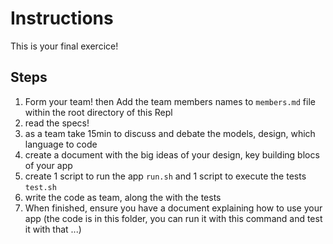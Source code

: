 # Instructions

This is your final exercice!

## Steps

1. Form your team! then Add the team members names to `members.md` file within the root directory of this Repl
2. read the specs!
3. as a team take 15min to discuss and debate the models, design, which language to code
4. create a document with the big ideas of your design, key building blocs of your app
5. create 1 script to run the app `run.sh` and 1 script to execute the tests `test.sh`
6. write the code as team, along the with the tests
7. When finished, ensure you have a document explaining how to use your app (the code is in this folder, you can run it with this command and test it with that ...)